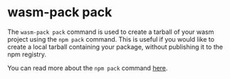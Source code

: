 # wasm-pack pack

The `wasm-pack pack` command is used to create a tarball of your wasm project
using the `npm pack` command. This is useful if you would like to create a
local tarball containing your package, without publishing it to the npm
registry.

You can read more about the `npm pack` command [here][npm-pack-documentation].

[npm-pack-documentation]: https://docs.npmjs.com/cli/pack
